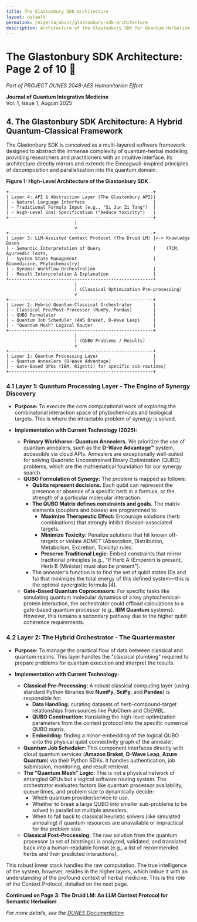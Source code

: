 ```yaml
---
title: The Glastonbury SDK Architecture
layout: default
permalink: /nigeria/about/glastonbury-sdk-architecture
description: Architecture of the Glastonbury SDK for Quantum Herbalism, part of PROJECT DUNES 2048-AES
---
```


# The Glastonbury SDK Architecture: Page 2 of 10 🐪

*Part of PROJECT DUNES 2048-AES Humanitarian Effort*

**Journal of Quantum Integrative Medicine**  
Vol. 1, Issue 1, August 2025

## **4. The Glastonbury SDK Architecture: A Hybrid Quantum-Classical Framework**

The Glastonbury SDK is conceived as a multi-layered software framework designed to abstract the immense complexity of quantum-herbal modeling, providing researchers and practitioners with an intuitive interface. Its architecture directly mirrors and extends the Emeagwali-inspired principles of decomposition and parallelization into the quantum domain.

**Figure 1: High-Level Architecture of the Glastonbury SDK**

```
+-------------------------------------------------------+
| Layer 4: API & Abstraction Layer (The Glastonbury API)|
| - Natural Language Interface                          |
| - Traditional Formula Input (e.g., "Si Jun Zi Tang")  |
| - High-Level Goal Specification ("Reduce toxicity")   |
+-------------------------------------------------------+
                          |
                          v
+-------------------------------------------------------+
| Layer 3: LLM-Assisted Context Protocol (The Druid LM) |<-> Knowledge Bases
| - Semantic Interpretation of Query                    |    (TCM, Ayurvedic Texts,
| - System State Management                             |    Biomedicine, Phytochemistry)
| - Dynamic Workflow Orchestration                      |
| - Result Interpretation & Explanation                 |
+-------------------------------------------------------+
                          |
                          | (Classical Optimization Pre-processing)
                          v
+-------------------------------------------------------+
| Layer 2: Hybrid Quantum-Classical Orchestrator        |
| - Classical Pre/Post-Processor (NumPy, Pandas)        |
| - QUBO Formulator                                     |
| - Quantum Job Scheduler (AWS Braket, D-Wave Leap)     |
| - "Quantum Mesh" Logical Router                       |
+-------------------------------------------------------+
                          |
                          | (QUBO Problems / Results)
                          v
+-------------------------------------------------------+
| Layer 1: Quantum Processing Layer                     |
| - Quantum Annealers (D-Wave Advantage)                |
| - Gate-Based QPUs (IBM, Rigetti) for specific sub-routines|
+-------------------------------------------------------+
```

### **4.1 Layer 1: Quantum Processing Layer - The Engine of Synergy Discovery**

*   **Purpose:** To execute the core computational work of exploring the combinatorial interaction space of phytochemicals and biological targets. This is where the intractable problem of synergy is solved.

*   **Implementation with Current Technology (2025):**
    *   **Primary Workhorse: Quantum Annealers.** We prioritize the use of quantum annealers, such as the **D-Wave Advantage™** system, accessible via cloud APIs. Annealers are exceptionally well-suited for solving Quadratic Unconstrained Binary Optimization (QUBO) problems, which are the mathematical foundation for our synergy search.
    *   **QUBO Formulation of Synergy:** The problem is mapped as follows:
        *   **Qubits represent decisions.** Each qubit can represent the presence or absence of a specific herb in a formula, or the strength of a particular molecular interaction.
        *   **The QUBO Matrix defines constraints and goals.** The matrix elements (couplers and biases) are programmed to:
            *   **Maximize Therapeutic Effect:** Encourage solutions (herb combinations) that strongly inhibit disease-associated targets.
            *   **Minimize Toxicity:** Penalize solutions that hit known off-targets or violate ADMET (Absorption, Distribution, Metabolism, Excretion, Toxicity) rules.
            *   **Preserve Traditional Logic:** Embed constraints that mirror traditional principles (e.g., "If Herb A (Emperor) is present, Herb B (Minister) must also be present").
        *   The annealer's function is to find the set of qubit states (0s and 1s) that minimizes the total energy of this defined system—this is the optimal synergistic formula [4].
    *   **Gate-Based Quantum Coprocessors:** For specific tasks like simulating quantum molecular dynamics of a key phytochemical-protein interaction, the orchestrator could offload calculations to a gate-based quantum processor (e.g., **IBM Quantum** systems). However, this remains a secondary pathway due to the higher qubit coherence requirements.

### **4.2 Layer 2: The Hybrid Orchestrator - The Quartermaster**

*   **Purpose:** To manage the practical flow of data between classical and quantum realms. This layer handles the "classical plumbing" required to prepare problems for quantum execution and interpret the results.

*   **Implementation with Current Technology:**
    *   **Classical Pre-Processing:** A robust classical computing layer (using standard Python libraries like **NumPy**, **SciPy**, and **Pandas**) is responsible for:
        *   **Data Handling:** curating datasets of herb-compound-target relationships from sources like PubChem and ChEMBL.
        *   **QUBO Construction:** translating the high-level optimization parameters from the context protocol into the specific numerical QUBO matrix.
        *   **Embedding:** finding a minor-embedding of the logical QUBO onto the physical qubit connectivity graph of the annealer.
    *   **Quantum Job Scheduler:** This component interfaces directly with cloud quantum services (**Amazon Braket**, **D-Wave Leap**, **Azure Quantum**) via their Python SDKs. It handles authentication, job submission, monitoring, and result retrieval.
    *   **The "Quantum Mesh" Logic:** This is not a physical network of entangled QPUs but a *logical* software routing system. The orchestrator evaluates factors like quantum processor availability, queue times, and problem size to dynamically decide:
        *   Which quantum provider/service to use.
        *   Whether to break a large QUBO into smaller sub-problems to be solved in parallel on multiple annealers.
        *   When to fall back to classical heuristic solvers (like simulated annealing) if quantum resources are unavailable or impractical for the problem size.
    *   **Classical Post-Processing:** The raw solution from the quantum processor (a set of bitstrings) is analyzed, validated, and translated back into a human-readable format (e.g., a list of recommended herbs and their predicted interactions).

This robust lower stack handles the raw computation. The true intelligence of the system, however, resides in the higher layers, which imbue it with an understanding of the profound context of herbal medicine. This is the role of the Context Protocol, detailed on the next page.

**Continued on Page 3: The Druid LM: An LLM Context Protocol for Semantic Herbalism**

*For more details, see the [DUNES Documentation](https://webxos.netlify.app/docs).*
